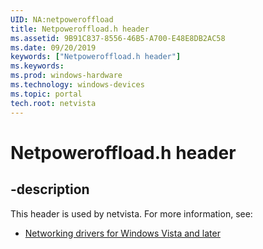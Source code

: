 ```yaml
---
UID: NA:netpoweroffload
title: Netpoweroffload.h header
ms.assetid: 9B91C837-8556-46B5-A700-E48E8DB2AC58
ms.date: 09/20/2019
keywords: ["Netpoweroffload.h header"]
ms.keywords: 
ms.prod: windows-hardware
ms.technology: windows-devices
ms.topic: portal
tech.root: netvista
---
```


# Netpoweroffload.h header


## -description


This header is used by netvista. For more information, see:

- [Networking drivers for Windows Vista and later](../_netvista/index.md)
